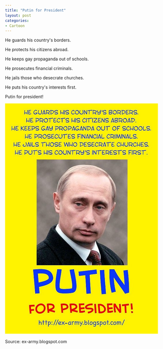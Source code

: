 ```yaml
---
title: "Putin for President"
layout: post
categories:
- Cartoon
---
```


He guards his country's borders.

He protects his citizens abroad. 

He keeps gay propaganda out of schools.

He prosecutes financial criminals.

He jails those who desecrate churches.

He puts his country's interests first.

Putin for president!

![Putin for President](/assets/img/2014/03/putin-for-president.jpg)

Source: ex-army.blogspot.com
